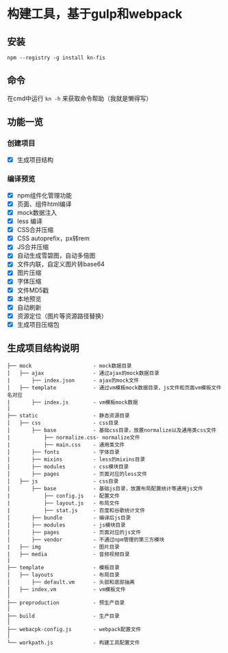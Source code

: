 # 构建工具，基于gulp和webpack

## 安装
`npm --registry -g install kn-fis`

## 命令
在cmd中运行 `kn -h` 来获取命令帮助（我就是懒得写）                    

## 功能一览

### 创建项目

- [x] 生成项目结构

### 编译预览

- [x] npm组件化管理功能
- [x] 页面、组件html编译
- [x] mock数据注入
- [x] less 编译
- [x] CSS合并压缩
- [x] CSS autoprefix，px转rem
- [x] JS合并压缩
- [x] 自动生成雪碧图，自动多倍图
- [x] 文件内联，自定义图片转base64
- [x] 图片压缩
- [x] 字体压缩
- [x] 文件MD5戳
- [x] 本地预览
- [x] 自动刷新
- [x] 资源定位（图片等资源路径替换）
- [x] 生成项目压缩包

## 生成项目结构说明

    ├── mock                    - mock数据目录
    │   ├── ajax                - 通过ajax的mock数据目录
    |       ├── index.json      - ajax的mock文件
    │   ├── template            - 通过vm模板mock数据目录，js文件和页面vm模板文件名对应
    |       ├── index.js        - vm模板mock数据
    |
    ├── static                  - 静态资源目录
    │   ├── css                 - css目录
    │       ├── base            - 基础css目录，放置normalize以及通用类css文件
    |           ├── normalize.css- normalize文件
    |           ├── main.css    - 通用类文件
    │       ├── fonts           - 字体目录
    │       ├── mixins          - less的mixins目录
    │       ├── modules         - css模块目录
    │       ├── pages           - 页面对应的less文件
    │   ├── js                  - css目录
    │       ├── base            - 基础js目录，放置布局配置统计等通用js文件
    |           ├── config.js   - 配置文件
    |           ├── layout.js   - 布局文件
    |           ├── stat.js     - 百度和谷歌统计文件
    │       ├── bundle          - 编译后js目录
    │       ├── modules         - js模块目录
    │       ├── pages           - 页面对应的js文件
    │       ├── vendor          - 不通过npm管理的第三方模块
    |   ├── img                 - 图片目录
    |   ├── media               - 音频视频目录
    |
    ├── template                - 模板目录
    │   ├── layouts             - 布局目录
    │       ├── default.vm      - 头部和底部抽离
    │   ├── index.vm            - vm模板文件
    │  
    ├── preproduction           - 预生产目录
    |
    ├── build                   - 生产目录
    │
    ├── webacpk-config.js       - webpack配置文件
    │
    └── workpath.js             - 构建工具配置文件